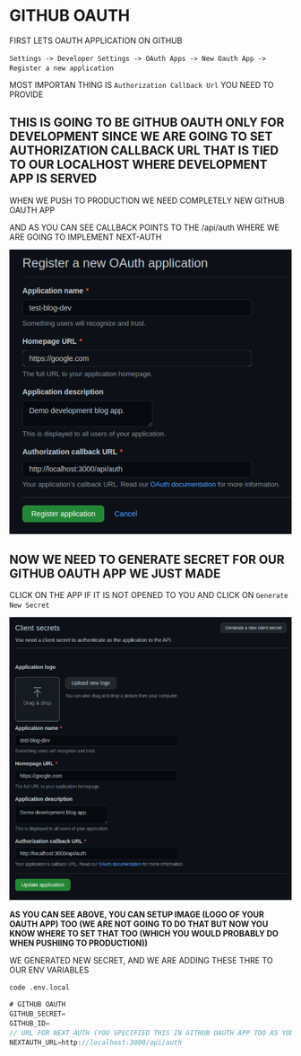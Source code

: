 # GITHUB OAUTH

FIRST LETS OAUTH APPLICATION ON GITHUB

`Settings -> Developer Settings -> OAuth Apps -> New Oauth App -> Register a new application`

MOST IMPORTAN THING IS `Authorization Callback Url` YOU NEED TO PROVIDE

## THIS IS GOING TO BE GITHUB OAUTH ONLY FOR DEVELOPMENT SINCE WE ARE GOING TO SET AUTHORIZATION CALLBACK URL THAT IS TIED TO OUR LOCALHOST WHERE DEVELOPMENT APP IS SERVED

WHEN WE PUSH TO PRODUCTION WE NEED COMPLETELY NEW GITHUB OAUTH APP

AND AS YOU CAN SEE CALLBACK POINTS TO THE /api/auth WHERE WE ARE GOING TO IMPLEMENT NEXT-AUTH

![github oauth](images/Screenshot%20from%202021-08-11%2012-47-38.png)

## NOW WE NEED TO GENERATE SECRET FOR OUR GITHUB OAUTH APP WE JUST MADE

CLICK ON THE APP IF IT IS NOT OPENED TO YOU AND CLICK ON `Generate New Secret`

![app setup](images/Screenshot%20from%202021-08-11%2012-53-07.png)

**AS YOU CAN SEE ABOVE, YOU CAN SETUP IMAGE (LOGO OF YOUR OAUTH APP) TOO (WE ARE NOT GOING TO DO THAT BUT NOW YOU KNOW WHERE TO SET THAT TOO (WHICH YOU WOULD PROBABLY DO WHEN PUSHIING TO PRODUCTION))**

WE GENERATED NEW SECRET, AND WE ARE ADDING THESE THRE TO OUR ENV VARIABLES

```
code .env.local
```

```c#
# GITHUB OAUTH
GITHUB_SECRET=
GITHUB_ID=
// URL FOR NEXT_AUTH (YOU SPECIFIED THIS IN GITHUB OAUTH APP TOO AS YOU REMEMBER)
NEXTAUTH_URL=http://localhost:3000/api/auth
```
